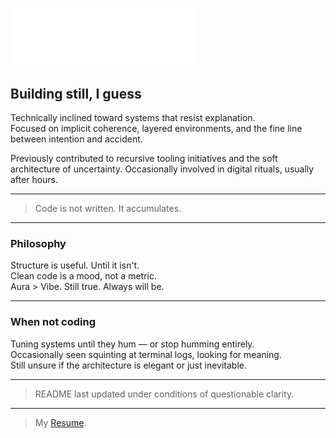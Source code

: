 
[<img src="./assets/Ruchir Kalokhe-signature.svg" alt="Digital Signature" width="300"/>](https://signature.cnrad.dev/)


## Building still, I guess

Technically inclined toward systems that resist explanation.  
Focused on implicit coherence, layered environments, and the fine line between intention and accident.

Previously contributed to recursive tooling initiatives and the soft architecture of uncertainty. Occasionally involved in digital rituals, usually after hours.

---
> Code is not written. It accumulates.

---

### Philosophy

Structure is useful. Until it isn't.  
Clean code is a mood, not a metric.  
Aura > Vibe. Still true. Always will be.

---

### When not coding

Tuning systems until they hum — or stop humming entirely.  
Occasionally seen squinting at terminal logs, looking for meaning.  
Still unsure if the architecture is elegant or just inevitable.

---

> README last updated under conditions of questionable clarity.

---

> My [Resume](resume/main.pdf).
